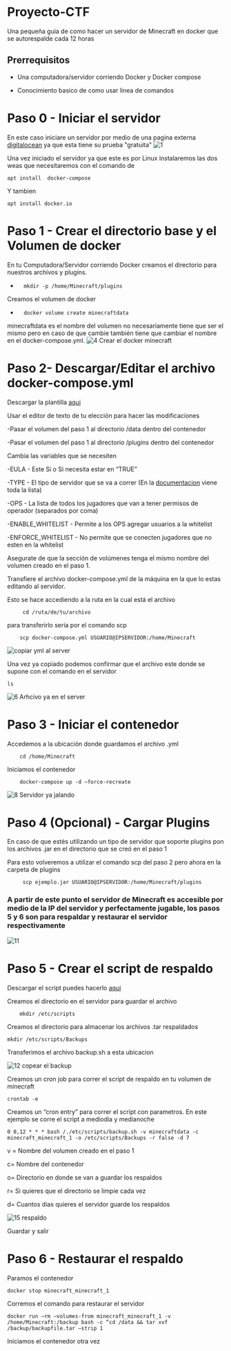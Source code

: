 # Proyecto-CTF
Una pequeña guia de como hacer un servidor de Minecraft en docker que se autorespalde cada 12 horas

## Prerrequisitos
- Una computadora/servidor corriendo Docker y Docker compose

- Conocimiento basico de como usar linea de comandos

# Paso 0 - Iniciar el servidor
En este caso iniciare un servidor por medio de una pagina externa [digitalocean](https://www.digitalocean.com/) ya que esta tiene su prueba "gratuita"
![1](https://user-images.githubusercontent.com/62454146/205371888-c2c347e1-6419-41fa-ab65-5e90cff224d5.PNG)

Una vez iniciado el servidor ya que este es por Linux instalaremos las dos  weas que necesitaremos con el comando de

	apt install  docker-compose

Y tambien

	apt install docker.io
	

# Paso 1 - Crear el directorio base y el Volumen de docker
En tu Computadora/Servidor corriendo Docker creamos el directorio para nuestros archivos y plugins.
-       mkdir -p /home/Minecraft/plugins
Creamos el volumen de docker
-       docker volume create minecraftdata

minecraftdata es el nombre del volumen no necesariamente tiene que ser el mismo pero en caso de que cambie también tiene que cambiar el nombre en el docker-compose.yml.
![4 Crear el docker minecraft](https://user-images.githubusercontent.com/62454146/205373885-76d19fbf-11df-488d-9900-8f9cca9a0a58.PNG)


# Paso 2- Descargar/Editar el archivo docker-compose.yml
Descargar la plantilla [aqui](https://drive.google.com/file/d/1TsiBlYplkfruBLNtxW1JeVsp3Az3KF2N/view?usp=share_link)

Usar el editor de texto de tu elección para hacer las modificaciones

 -Pasar el volumen del paso 1 al directorio /data dentro del contenedor

-Pasar el volumen del paso 1 al directorio /plugins dentro del contenedor

Cambia las variables que se necesiten

-EULA - Este Si o Si necesita estar en “TRUE”

-TYPE    - El tipo de servidor que se va a correr (En la [documentacion](https://github.com/itzg/docker-minecraft-server/blob/master/README.md#server-types) viene toda la lista) 

-OPS - La lista de todos los jugadores que van a tener permisos de operador (separados por coma)

-ENABLE_WHITELIST - Permite a los OPS agregar usuarios a la whitelist

-ENFORCE_WHITELIST - No permite que se conecten jugadores que no esten en la whitelist

Asegurate de que la sección de volúmenes tenga el mismo nombre del volumen creado en el paso 1.

Transfiere el archivo docker-compose.yml de la máquina en la que lo estas editando al servidor.

Esto se hace accediendo a la ruta en la cual está el archivo 

         cd /ruta/de/tu/archivo

para transferirlo seria por el comando scp

        scp docker-compose.yml USUARIO@IPSERVIDOR:/home/Minecraft

![copiar yml al server](https://user-images.githubusercontent.com/62454146/205374279-f52369fc-1fb9-4d2d-8ad2-79488120d238.png)

Una vez ya copiado podemos confirmar que el archivo este donde se supone con el comando en el servidor

	ls
	
![6 Arhcivo ya en el server](https://user-images.githubusercontent.com/62454146/205374420-fd5113c6-59b1-49a7-9538-5468fbc34b8d.PNG)


# Paso 3 - Iniciar el contenedor

Accedemos a la ubicación donde guardamos el archivo .yml

        cd /home/Minecraft

Iniciamos el contenedor

        docker-compose up -d –force-recreate
								
![8 Servidor ya jalando](https://user-images.githubusercontent.com/62454146/205374824-512049cf-2411-4b16-9969-5158b1e608cf.PNG)


# Paso 4 (Opcional) - Cargar Plugins
En caso de que estés utilizando un tipo de servidor que soporte plugins pon los archivos .jar en el directorio que se creó en el paso 1

Para esto volveremos a utilizar el comando scp del paso 2 pero ahora en la carpeta de plugins

         scp ejemplo.jar USUARIO@IPSERVIDOR:/home/Minecraft/plugins


### A partir de este punto el servidor de Minecraft es accesible por medio de la IP del servidor y perfectamente jugable, los pasos 5 y 6 son para respaldar y restaurar el servidor respectivamente

![11](https://user-images.githubusercontent.com/62454146/205457271-b4c0713a-30b9-45ef-bfe4-5702a0037da5.png)


# Paso 5 - Crear el script de respaldo

Descargar el script puedes hacerlo [aqui](https://drive.google.com/file/d/1tAC3f_sTcKSLxgg9iffMsl0ag1dunxsP/view?usp=share_link)

Creamos el directorio en el servidor para guardar el archivo

        mkdir /etc/scripts

Creamos el directorio para almacenar los archivos .tar respaldados

    mkdir /etc/scripts/Backups

Transferimos el archivo backup.sh a esta ubicacion

![12 copear el backup](https://user-images.githubusercontent.com/62454146/205374875-a68080e0-d2f6-425e-bf09-dbc21f2c50b7.PNG)

Creamos un cron job para correr el script de respaldo en tu volumen de minecraft

    crontab -e

Creamos un “cron entry” para correr el script con parametros. En este ejemplo se corre el script a mediodía y medianoche

    0 0,12 * * * bash /./etc/scripts/backup.sh -v minecraftdata -c minecraft_minecraft_1 -o /etc/scripts/Backups -r false -d 7

v = Nombre del volumen creado en el paso 1

c=  Nombre del contenedor

o=  Directorio en donde se van a guardar los respaldos 

r=   Si quieres que el directorio se limpie cada vez

d=  Cuantos dias quieres el servidor guarde los respaldos

![15 respaldo](https://user-images.githubusercontent.com/62454146/205374933-a8a4564a-5ee7-45e2-8c26-33c064170418.PNG)

    
Guardar y salir

# Paso 6 - Restaurar el respaldo

Paramos el contenedor

    docker stop minecraft_minecraft_1

Corremos el comando para restaurar el servidor

    docker run –rm –volumes-from minecraft_minecraft_1 -v /home/Minecraft:/backup bash -c “cd /data && tar xvf /backup/backupfile.tar –strip 1


Iniciamos el contenedor otra vez


